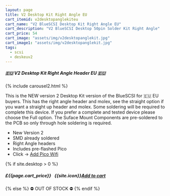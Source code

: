 ```yaml
---
layout: page
title: V2 Desktop Kit Right Angle EU
cart_itemid: v2desktopanglekiteu
cart_name: "V2 BlueSCSI Desktop Kit Right Angle EU"
cart_description: "V2 BlueSCSI Desktop 50pin Solder Kit Right Angle"
cart_price: 54
cart_image: "assets/img/v2desktopanglekit.jpg"
cart_image1: "assets/img/v2desktopanglekit.jpg"
tags: 
  - scsi
  - deskeuv2
---
```


##### 🇪🇺 V2 Desktop Kit Right Angle Header EU 🇪🇺

{% include carousel2.html %}

This is the NEW version 2 Desktop Kit version of the BlueSCSI for 🇪🇺 EU buyers. This has the right angle header and molex, see the straight option if you want a straight up header and molex. Some soldering will be required to complete this device. If you prefer a complete and tested device please choose the Full option. The Suface Mount Components are pre-soldered to the PCB so only through hole soldering is required.

* New Version 2
* SMD already soldered
* Right Angle headers
* Includes pre-flashed Pico
* Click &#8594; [Add Pico Wifi](/picowifi)

{% if site.desktop > 0 %}
##### £{{page.cart_price}} &nbsp; {{site.icon}}[Add to cart](/cart#{{page.cart_itemid}})
{% else %}
&#9940; OUT OF STOCK &#9940;
{% endif %}